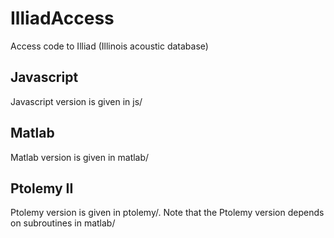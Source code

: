 IlliadAccess
============

Access code to Illiad (Illinois acoustic database)

## Javascript
Javascript version is given in js/

## Matlab
Matlab version is given in matlab/

## Ptolemy II
Ptolemy version is given in ptolemy/. Note that the Ptolemy version depends on subroutines in matlab/

